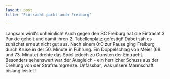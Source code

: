 ```yaml
---
layout: post
title: "Eintracht packt auch Freiburg"

---
```


Langsam wird's unheimlich! Auch gegen den SC Freiburg hat die Eintracht 3 Punkte geholt und damit ihren 2. Tabellenplatz gefestigt! Dabei sah es zunächst erneut nicht gut aus. Nach einem 0:0 zur Pause ging Freiburg durch Kruse in der 50. Minute in Führung. Ein Doppelschlag von Meier (68. und 73. Minute) drehte das Spiel jedoch zu Gunsten der Eintracht. Besonders sehenswert war der Ausgleich - ein herrlicher Schuss aus der Drehung von der Strafraumgrenze. Unfassbar, was unsere Mannschaft bislang leistet!


